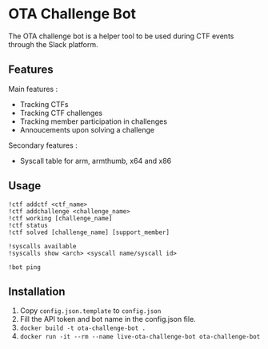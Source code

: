 # OTA Challenge Bot

The OTA challenge bot is a helper tool to be used during CTF events
through the Slack platform.

## Features

Main features :
- Tracking CTFs
- Tracking CTF challenges
- Tracking member participation in challenges
- Annoucements upon solving a challenge

Secondary features :
- Syscall table for arm, armthumb, x64 and x86

## Usage

```
!ctf addctf <ctf_name>
!ctf addchallenge <challenge_name>
!ctf working [challenge_name]
!ctf status
!ctf solved [challenge_name] [support_member]
```
```
!syscalls available
!syscalls show <arch> <syscall name/syscall id>
```
```
!bot ping
```

## Installation

1. Copy `config.json.template` to `config.json`
2. Fill the API token and bot name in the config.json file.
3. `docker build -t ota-challenge-bot .`
4. `docker run -it --rm --name live-ota-challenge-bot ota-challenge-bot`
